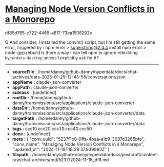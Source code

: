 # [Managing Node Version Conflicts in a Monorepo](https://claude.ai/chat/5237f1c0-0ffa-4baa-a1b9-3087d3265bfe)

df85d765-c722-4465-a817-73ea1506292e

Q
And consider, I installed the cdnvm() script, but I'm still getting the same error, triggered by :
npm error > superstring@2.4.4 install
npm error > node-gyp rebuild
is there a way I can tell npm to ignore rebuilding `hyperdata-desktop` unless I explicitly ask for it?

---

* **sourceFile** : /home/danny/github-danny/hyperdata/docs/chat-archives/data-2025-01-25-12-45-58/conversations.json
* **appName** : claude-json-converter
* **appPath** : claude-json-converter
* **subtask** : [undefined]
* **rootDir** : /home/danny/github-danny/transmissions/src/applications/claude-json-converter
* **dataDir** : /home/danny/github-danny/transmissions/src/applications/claude-json-converter/data
* **targetPath** : /home/danny/github-danny/transmissions/src/applications/claude-json-converter/data
* **tags** : ccc10.ccc20.ccc30.ccc40.ccc50
* **done** : [undefined]
* **meta** : {
  "conv_uuid": "5237f1c0-0ffa-4baa-a1b9-3087d3265bfe",
  "conv_name": "Managing Node Version Conflicts in a Monorepo",
  "updated_at": "2024-11-18T18:29:37.839880Z"
}
* **filepath** : /home/danny/github-danny/hyperdata/docs/postcraft/content-raw/chat-archives/md/5237/2024-11-18_df8.md
